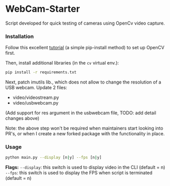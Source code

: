 # WebCam-Starter

Script developed for quick testing of cameras using OpenCv video capture.

### Installation

Follow this excellent [tutorial](https://www.pyimagesearch.com/2019/09/16/install-opencv-4-on-raspberry-pi-4-and-raspbian-buster/)
(a simple pip-install method) to set up OpenCV first.

Then, install additional libraries (in the `cv` virtual env.):

```bash
pip install -r requirements.txt
```

Next, patch imutils lib., which does not allow to change the resolution of a USB webcam. Update 2 files:
- video/videostream.py
- video/usbwebcam.py

(Add support for res argument in the usbwebcam file, TODO: add detail changes above)

Note: the above step won't be required when maintainers start looking into PR's, or when I create a new forked package
with the functionality in place.

### Usage

```bash
python main.py --display [n|y] --fps [n|y]
```

**Flags:**
    `--display`: this switch is used to display video in the CLI (default = n)
    `--fps`: this switch is used to display the FPS when script is terminated (default = n)
